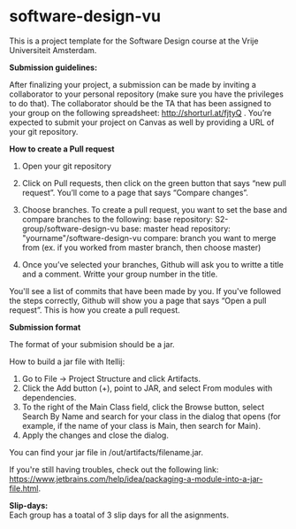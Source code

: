 # software-design-vu
This is a project template for the Software Design course at the Vrije Universiteit Amsterdam. 


**Submission guidelines:**  

After finalizing your project, a submission can be made by inviting a collaborator to your personal repository (make sure you have the privileges to do that). The collaborator should be the TA that has been assigned to your group on the following spreadsheet: http://shorturl.at/fjtyQ . 
You’re expected to submit your project on Canvas as well by providing a URL of your git repository.


**How to create a Pull request**

1. Open your git repository

2. Click on Pull requests, then click on the green button that says “new pull request”.
You’ll come to a page that says “Compare changes”.

3. Choose branches.
To create a pull request, you want to set the base and compare branches to the following:
base repository: S2-group/software-design-vu
base: master
head repository: "yourname"/software-design-vu
compare: branch you want to merge from (ex. if you worked from master branch, then choose master)

4. Once you’ve selected your branches, Github will ask you to writte a title and a comment. Writte your group number in the title.

You'll see a list of commits that have been made by you.
If you've followed the steps correctly, Github will show you a page that says “Open a pull request”.
This is how you create a pull request.


**Submission format**

The format of your submision should be a jar. 

How to build a jar file with Itellij:
1. Go to File -> Project Structure and click Artifacts. 
2. Click the Add button (+), point to JAR, and select From modules with dependencies.
3. To the right of the Main Class field, click the Browse button, select Search By Name and search for your class in the dialog that opens (for example, if the name of your class is Main, then search for Main).
4. Apply the changes and close the dialog.

You can find your jar file in /out/artifacts/filename.jar.

If you're still having troubles, check out the following link: https://www.jetbrains.com/help/idea/packaging-a-module-into-a-jar-file.html.

**Slip-days:**  
Each group has a toatal of 3 slip days for all the asignments.   

